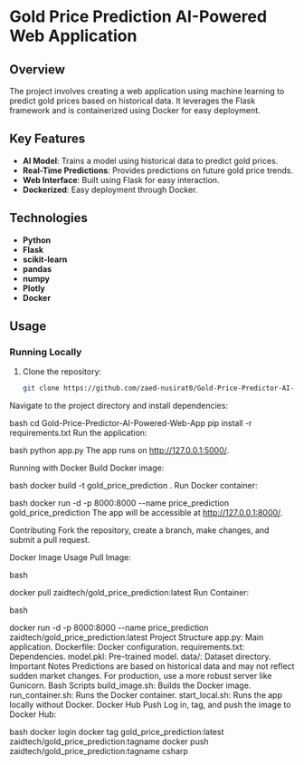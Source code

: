 # **Gold Price Prediction AI-Powered Web Application**

## **Overview**
The project involves creating a web application using machine learning to predict gold prices based on historical data. It leverages the Flask framework and is containerized using Docker for easy deployment.

## **Key Features**
- **AI Model**: Trains a model using historical data to predict gold prices.
- **Real-Time Predictions**: Provides predictions on future gold price trends.
- **Web Interface**: Built using Flask for easy interaction.
- **Dockerized**: Easy deployment through Docker.

## **Technologies**
- **Python**
- **Flask**
- **scikit-learn**
- **pandas**
- **numpy**
- **Plotly**
- **Docker**

## **Usage**

### **Running Locally**

1. Clone the repository:
   ```bash
   git clone https://github.com/zaed-nusirat0/Gold-Price-Predictor-AI-Powered-Web-App.git
Navigate to the project directory and install dependencies:

bash
cd Gold-Price-Predictor-AI-Powered-Web-App
pip install -r requirements.txt
Run the application:

bash
python app.py
The app runs on http://127.0.0.1:5000/.

Running with Docker
Build Docker image:

bash
docker build -t gold_price_prediction .
Run Docker container:

bash
docker run -d -p 8000:8000 --name price_prediction gold_price_prediction
The app will be accessible at http://127.0.0.1:8000/.

Contributing
Fork the repository, create a branch, make changes, and submit a pull request.

Docker Image Usage
Pull Image:

bash

docker pull zaidtech/gold_price_prediction:latest
Run Container:

bash

docker run -d -p 8000:8000 --name price_prediction zaidtech/gold_price_prediction:latest
Project Structure
app.py: Main application.
Dockerfile: Docker configuration.
requirements.txt: Dependencies.
model.pkl: Pre-trained model.
data/: Dataset directory.
Important Notes
Predictions are based on historical data and may not reflect sudden market changes.
For production, use a more robust server like Gunicorn.
Bash Scripts
build_image.sh: Builds the Docker image.
run_container.sh: Runs the Docker container.
start_local.sh: Runs the app locally without Docker.
Docker Hub Push
Log in, tag, and push the image to Docker Hub:

bash
docker login
docker tag gold_price_prediction:latest zaidtech/gold_price_prediction:tagname
docker push zaidtech/gold_price_prediction:tagname
csharp
